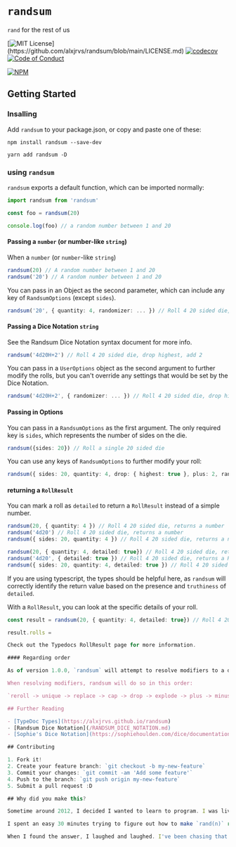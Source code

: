 # `randsum`

`rand` for the rest of us

[![MIT License](https://img.shields.io/apm/l/atomic-design-ui.svg?)](https://github.com/alxjrvs/randsum/blob/main/LICENSE.md)
[![codecov](https://codecov.io/gh/alxjrvs/randsum/branch/master/graph/badge.svg)](https://codecov.io/gh/alxjrvs/randsum)
[![Code of Conduct](https://img.shields.io/badge/code%20of-conduct-ff69b4.svg?style=flat)](https://github.com/alxjrvs/randsum/blob/main/CODE_OF_CONDUCT.md)

[![NPM](https://nodei.co/npm/randsum.png?downloads=true)](https://www.npmjs.com/package/randsum)

## Getting Started

### Insalling

Add `randsum` to your package.json, or copy and paste one of these:

`npm install randsum --save-dev`

`yarn add randsum -D`

### using `randsum`

`randsum` exports a default function, which can be imported normally:

```ts
import randsum from 'randsum'

const foo = randsum(20)

console.log(foo) // a random number between 1 and 20
```

#### Passing a `number` (or number-like `string`)

When a `number` (or `number`-like `string`)

```ts
randsum(20) // A random number between 1 and 20
randsum('20') // A random number between 1 and 20
```

You can pass in an Object as the second parameter, which can include any key of `RandsumOptions` (except `sides`).

```ts
randsum('20', { quantity: 4, randomizer: ... }) // Roll 4 20 sided die, using a custom randomizer function
```

#### Passing a Dice Notation `string`

See the Randsum Dice Notation syntax document for more info.

```ts
randsum('4d20H+2') // Roll 4 20 sided die, drop highest, add 2
```

You can pass in a `UserOptions` object as the second argument to further modify the rolls, but you can't override any settings that would be set by the Dice Notation.

```ts
randsum('4d20H+2', { randomizer: ... }) // Roll 4 20 sided die, drop highest, add 2, using a custom randomizer function
```

#### Passing in Options

You can pass in a `RandsumOptions` as the first argument. The only required key is `sides`, which represents the number of sides on the die.

```ts
randsum({sides: 20}) // Roll a single 20 sided die
```

You can use any keys of `RandsumOptions` to further modify your roll:

```ts
randsum({ sides: 20, quantity: 4, drop: { highest: true }, plus: 2, randomizer: ... }) // Roll 4 20 sided die, drop highest, plus 2, using a custom randomizer function
```

#### returning a `RollResult`

You can mark a roll as `detailed` to return a `RollResult` instead of a simple number.

```ts
randsum(20, { quantity: 4 }) // Roll 4 20 sided die, returns a number
randsum('4d20') // Roll 4 20 sided die, returns a number
randsum({ sides: 20, quantity: 4 }) // Roll 4 20 sided die, returns a number

randsum(20, { quantity: 4, detailed: true}) // Roll 4 20 sided die, returns a RollResult
randsum('4d20', { detailed: true }) // Roll 4 20 sided die, returns a RollResult
randsum({ sides: 20, quantity: 4, detailed: true }) // Roll 4 20 sided die, returns a RollResult
```

If you are using typescript, the types should be helpful here, as `randsum` will correctly identify the return value based on the presence and `truthiness` of `detailed`.

With a `RollResult`, you can look at the specific details of your roll.

```ts
const result = randsum(20, { quantity: 4, detailed: true}) // Roll 4 20 sided die, returns a RollResult

result.rolls =

Check out the Typedocs RollResult page for more information.

#### Regarding order

As of version 1.0.0, `randsum` will attempt to resolve modifiers to a dice roll in an order. Unless the [syntax](/RANDSUM_DICE_NOTATION.md) supports multiple values, it is unlikely you will be able to stack values (for instance, dice notation with multiple modifiers - `4d20+2+2` - will fail).

When resolving modifiers, randsum will do so in this order:

`reroll -> unique -> replace -> cap -> drop -> explode -> plus -> minus`

## Further Reading

- [TypeDoc Types](https://alxjrvs.github.io/randsum)
- [Randsum Dice Notation](/RANDSUM_DICE_NOTATION.md)
- [Sophie's Dice Notation](https://sophiehoulden.com/dice/documentation/notation.html)

## Contributing

1. Fork it!
2. Create your feature branch: `git checkout -b my-new-feature`
3. Commit your changes: `git commit -am 'Add some feature'`
4. Push to the branch: `git push origin my-new-feature`
5. Submit a pull request :D

## Why did you make this?

Sometime around 2012, I decided I wanted to learn to program. I was living at my friends apartment rent-free, and I was using a banged up laptop. I had installed ruby, set to make a dice roller as an easy first project.

I spent an easy 30 minutes trying to figure out how to make `rand(n)` return `1-n` instead of `0-(n-1)`.

When I found the answer, I laughed and laughed. I've been chasing that high ever since.
